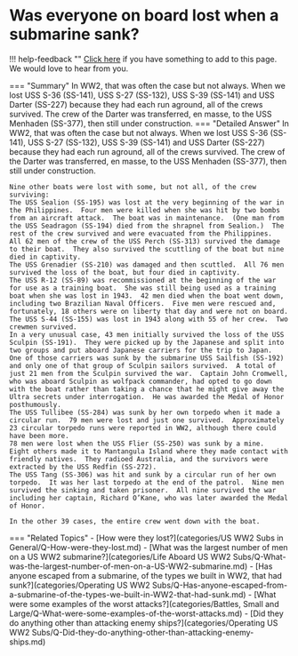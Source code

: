 # Was everyone on board lost when a submarine sank?

!!! help-feedback ""
    [Click here](https://replace.md) if you have something to add to this page. We would love to hear from you.

=== "Summary"
    In WW2, that was often the case but not always. When we lost USS S-36 (SS-141), USS S-27 (SS-132), USS S-39 (SS-141) and USS Darter (SS-227) because they had each run aground, all of the crews survived. The crew of the Darter was transferred, en masse, to the USS Menhaden (SS-377), then still under construction.
=== "Detailed Answer"
    In WW2, that was often the case but not always.  When we lost USS S-36 (SS-141), USS S-27 (SS-132), USS S-39 (SS-141) and USS Darter (SS-227) because they had each run aground, all of the crews survived.  The crew of the Darter was transferred, en masse, to the USS Menhaden (SS-377), then still under construction.

    Nine other boats were lost with some, but not all, of the crew surviving:
    The USS Sealion (SS-195) was lost at the very beginning of the war in the Philippines.  Four men were killed when she was hit by two bombs from an aircraft attack.  The boat was in maintenance.  (One man from the USS Seadragon (SS-194) died from the shrapnel from Sealion.)  The rest of the crew survived and were evacuated from the Philippines.
    All 62 men of the crew of the USS Perch (SS-313) survived the damage to their boat.  They also survived the scuttling of the boat but nine died in captivity.
    The USS Grenadier (SS-210) was damaged and then scuttled.  All 76 men survived the loss of the boat, but four died in captivity.
    The USS R-12 (SS-89) was recommissioned at the beginning of the war for use as a training boat.  She was still being used as a training boat when she was lost in 1943.  42 men died when the boat went down, including two Brazilian Naval Officers.  Five men were rescued and, fortunately, 18 others were on liberty that day and were not on board.
    The USS S-44 (SS-155) was lost in 1943 along with 55 of her crew.  Two crewmen survived.
    In a very unusual case, 43 men initially survived the loss of the USS Sculpin (SS-191).  They were picked up by the Japanese and split into two groups and put aboard Japanese carriers for the trip to Japan.  One of those carriers was sunk by the submarine USS Sailfish (SS-192) and only one of that group of Sculpin sailors survived.  A total of just 21 men from the Sculpin survived the war.  Captain John Cromwell, who was aboard Sculpin as wolfpack commander, had opted to go down with the boat rather than taking a chance that he might give away the Ultra secrets under interrogation.  He was awarded the Medal of Honor posthumously.
    The USS Tullibee (SS-284) was sunk by her own torpedo when it made a circular run.  79 men were lost and just one survived.  Approximately 23 circular torpedo runs were reported in WW2, although there could have been more.
    78 men were lost when the USS Flier (SS-250) was sunk by a mine.  Eight others made it to Mantangula Island where they made contact with friendly natives.  They radioed Australia, and the survivors were extracted by the USS Redfin (SS-272).
    The USS Tang (SS-306) was hit and sunk by a circular run of her own torpedo.  It was her last torpedo at the end of the patrol.  Nine men survived the sinking and taken prisoner.  All nine survived the war including her captain, Richard O’Kane, who was later awarded the Medal of Honor.

    In the other 39 cases, the entire crew went down with the boat.
=== "Related Topics"
    - [How were they lost?](categories/US WW2 Subs in General/Q-How-were-they-lost.md)
    - [What was the largest number of men on a US WW2 submarine?](categories/Life Aboard US WW2 Subs/Q-What-was-the-largest-number-of-men-on-a-US-WW2-submarine.md)
    - [Has anyone escaped from a submarine, of the types we built in WW2, that had sunk?](categories/Operating US WW2 Subs/Q-Has-anyone-escaped-from-a-submarine-of-the-types-we-built-in-WW2-that-had-sunk.md)
    - [What were some examples of the worst attacks?](categories/Battles, Small and Large/Q-What-were-some-examples-of-the-worst-attacks.md)
    - [Did they do anything other than attacking enemy ships?](categories/Operating US WW2 Subs/Q-Did-they-do-anything-other-than-attacking-enemy-ships.md)
